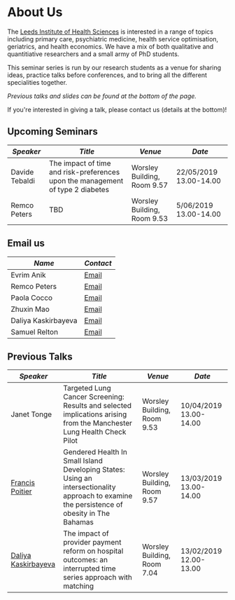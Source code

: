# About Us

The [Leeds Institute of Health Sciences](https://medicinehealth.leeds.ac.uk/homepage/146/leeds_institute_of_health_science)
is interested in a range of topics including primary care, psychiatric medicine, health service optimisation, geriatrics,
and health economics. We have a mix of both qualitative and quantitiative researchers and a small army of PhD students.

This seminar series is run by our research students as a venue for sharing ideas, practice talks before conferences,
and to bring all the different specialities together.

*Previous talks and slides can be found at the bottom of the page.*

If you're interested in giving a talk, please contact us (details at the bottom)!

## Upcoming Seminars

| *Speaker* | *Title* | *Venue*| *Date* |
|-----------|---------|-----------------|---------------------------|
| Davide Tebaldi | The impact of time and risk-preferences upon the management of type 2 diabetes | Worsley Building, Room 9.57 |22/05/2019 13.00-14.00|
| Remco Peters | TBD           | Worsley Building, Room 9.53 |5/06/2019 13.00-14.00|

## Email us

| *Name* | *Contact* |
|--------|-----------|
| Evrim Anik | [Email](mailto:umean@leeds.ac.uk) |
| Remco Peters | [Email](mailto:umrpe@leeds.ac.uk) |
| Paola Cocco | [Email](mailto:umpc@leeds.ac.uk) |
| Zhuxin Mao | [Email](mailto:umzm@leeds.ac.uk) |
| Daliya Kaskirbayeva | [Email](mailto:umdk@leeds.ac.uk) |
| Samuel Relton | [Email](mailto:s.d.relton@leeds.ac.uk) |

## Previous Talks

| *Speaker* | *Title* | *Venue*| *Date* |
|-----------|---------|-----------------|---------------------------|
| Janet Tonge | Targeted Lung Cancer Screening: Results and selected implications arising from the Manchester Lung Health Check Pilot | Worsley Building, Room 9.53 |10/04/2019 13.00-14.00|
| [Francis Poitier](https://medicinehealth.leeds.ac.uk/medicine/pgr/4016/francis-k-poitier) | Gendered Health In Small Island Developing States: Using an intersectionality approach to examine the persistence of obesity in The Bahamas | Worsley Building, Room 9.57 |13/03/2019 13.00-14.00|
| [Daliya Kaskirbayeva](https://medicinehealth.leeds.ac.uk/faculty-/pgr/3878/daliya-kaskirbayeva) | The impact of provider payment reform on hospital outcomes: an interrupted time series approach with matching | Worsley Building, Room 7.04 |13/02/2019 12.00-13.00|
